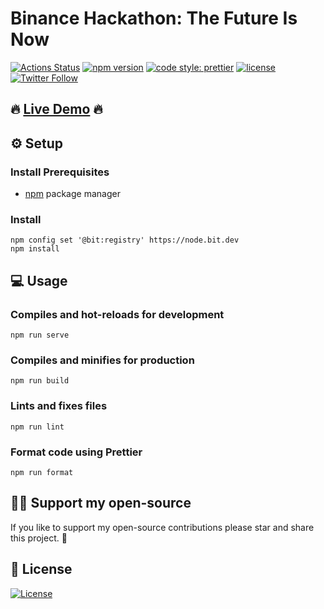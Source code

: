# Binance Hackathon: The Future Is Now
[![Actions Status](https://github.com/abdelhamidbakhta/defipro-bsc/workflows/defipro-bsc-ci/badge.svg)](https://github.com/abdelhamidbakhta/generator-eip/actions)
[![npm version](https://badge.fury.io/js/defibsc.svg?u)](https://www.npmjs.com/package/defibsc)
[![code style: prettier](https://img.shields.io/badge/code_style-prettier-ff69b4.svg)](https://github.com/prettier/prettier)
[![license](https://img.shields.io/badge/License-Apache%202.0-blue.svg)](https://opensource.org/licenses/Apache-2.0)
[![Twitter Follow](https://img.shields.io/twitter/follow/dimahledba)](https://twitter.com/dimahledba)
## 🔥 [Live Demo](https://defibsc.surge.sh) 🔥

## ⚙️ Setup

### Install Prerequisites

- [npm](https://www.npmjs.com/) package manager

### Install

```
npm config set '@bit:registry' https://node.bit.dev
npm install
```

## 💻 Usage

### Compiles and hot-reloads for development
```
npm run serve
```

### Compiles and minifies for production
```
npm run build
```

### Lints and fixes files
```
npm run lint
```

### Format code using Prettier
```
npm run format
```

## 👏🏻 Support my open-source
If you like to support my open-source contributions please star and share this project. 💫

## 📄 License
[![License](https://img.shields.io/badge/License-Apache%202.0-blue.svg)](https://opensource.org/licenses/Apache-2.0)
